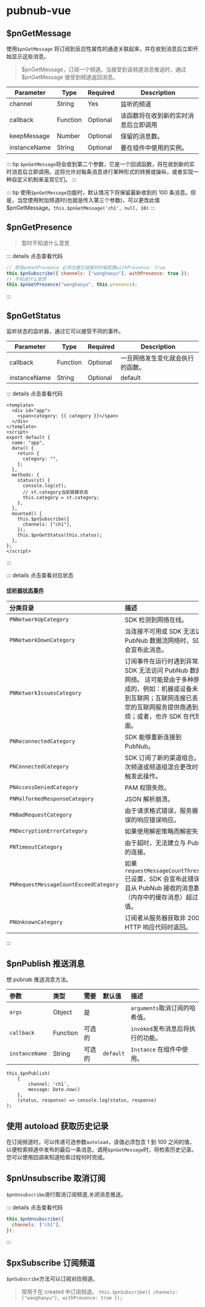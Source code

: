# pubnub-vue

## $pnGetMessage

使用`$pnGetMessage` 将订阅到反应性属性的通道关联起来，并在收到消息后立即开始显示这些消息。

> $pnGetMessage，订阅一个频道。当接受到该频道消息推送时，通过 $pnGetMessage 接受到频道返回消息。

| Parameter    | Type     | Required | Description                          |
| ------------ | -------- | -------- | ------------------------------------ |
| channel      | String   | Yes      | 监听的频道                           |
| callback     | Function | Optional | 该函数将在收到新的实时消息后立即调用 |
| keepMessage  | Number   | Optional | 保留的消息数。                       |
| instanceName | String   | Optional | 要在组件中使用的实例。               |

::: tip
`$pnGetMessage`将会收到第二个参数，它是一个回调函数，将在收到新的实时消息后立即调用。这将允许对每条消息进行某种形式的转换或操纵，或者实现一种自定义机制来呈现它们。
:::

::: tip
使用`$pnGetMessage`功能时，默认情况下将保留最新收到的 100 条消息。但是，当您使用附加频道时(也就是传入第三个参数)，可以更改此值\$pnGetMessage。`this.$pnGetMessage('ch1', null, 10)`
:::

## $pnGetPresence

> 暂时不知道什么意思

::: details 点击查看代码

```js
// 使用pnGetPresence 必须在建立链接的时候配置withPresence: true
this.$pnSubscribe({ channels: ["wanghaoyu"], withPresence: true });
// 不知道什么意思
this.$pnGetPresence("wanghaoyu", this.presence);
```

:::

## $pnGetStatus

监听状态的监听器，通过它可以接受不同的事件。

| Parameter    | Type     | Required | Description                      |
| ------------ | -------- | -------- | -------------------------------- |
| callback     | Function | Optional | 一旦网络发生变化就会执行的函数。 |
| instanceName | String   | Optional | default                          | 要在组件中使用的实例。 |

::: details 点击查看代码

```vue
<template>
  <div id="app">
    <span>category: {{ category }}</span>
  </div>
</template>
<script>
export default {
  name: "app",
  data() {
    return {
      category: "",
    };
  },
  methods: {
    status(st) {
      console.log(st);
      // st.category当前链接状态
      this.category = st.category;
    },
  },
  mounted() {
    this.$pnSubscribe({
      channels: ["ch1"],
    });
    this.$pnGetStatus(this.status);
  },
};
</script>
```

:::

::: details 点击查看对应状态

#### [侦听器状态事件](https://www.pubnub.com/docs/vue-javascript/api-reference-publish-and-subscribe#listeners-categories)

| 分类目录                              | 描述                                                                                                                                                                                                   |
| :------------------------------------ | :----------------------------------------------------------------------------------------------------------------------------------------------------------------------------------------------------- |
| `PNNetworkUpCategory`                 | SDK 检测到网络在线。                                                                                                                                                                                   |
| `PNNetworkDownCategory`               | 当连接不可用或 SDK 无法访问 PubNub 数据流网络时，SDK 会宣布此消息。                                                                                                                                    |
| `PNNetworkIssuesCategory`             | 订阅事件在运行时遇到异常。 该 SDK 无法访问 PubNub 数据流网络。 这可能是由于多种原因造成的，例如：机器或设备未连接到互联网；互联网连接已丢失；您的互联网服务提供商遇到麻烦；或者，也许 SDK 在代理后面。 |
| `PNReconnectedCategory`               | SDK 能够重新连接到 PubNub。                                                                                                                                                                            |
| `PNConnectedCategory`                 | SDK 订阅了新的渠道组合。 每次频道或频道组混合更改时都会触发此操作。                                                                                                                                    |
| `PNAccessDeniedCategory`              | PAM 权限失败。                                                                                                                                                                                         |
| `PNMalformedResponseCategory`         | JSON 解析崩溃。                                                                                                                                                                                        |
| `PNBadRequestCategory`                | 由于请求格式错误，服务器以错误的响应错误响应。                                                                                                                                                         |
| `PNDecryptionErrorCategory`           | 如果使用解密策略而解密失败。                                                                                                                                                                           |
| `PNTimeoutCategory`                   | 由于超时，无法建立与 PubNub 的连接。                                                                                                                                                                   |
| `PNRequestMessageCountExceedCategory` | 如果`requestMessageCountThreshold`已设置，SDK 会宣布此错误，并且从 PubNub 接收的消息数（内存中的缓存消息）超过了阈值。                                                                                 |
| `PNUnknownCategory`                   | 订阅者从服务器获取非 200 HTTP 响应代码时返回。                                                                                                                                                         |

:::

## $pnPublish 推送消息

想 pubnab 推送消息方法。

| 参数           | 类型     | 需要   | 默认值    | 描述                              |
| :------------- | :------- | :----- | :-------- | :-------------------------------- |
| `args`         | Object   | 是     |           | `arguments`取消订阅的哈希值。     |
| `callback`     | Function | 可选的 |           | `invoked`发布消息后将执行的功能。 |
| `instanceName` | String   | 可选的 | `default` | `Instance` 在组件中使用。         |

```
this.$pnPublish(
    {
        channel: 'ch1',
        message: Date.now()
    },
    (status, response) => console.log(status, response)
);
```

## 使用 autoload 获取历史记录

在订阅频道时，可以传递可选参数`autoload`，该值必须包含 1 到 100 之间的值，以便检索频道中发布的最后一条消息。调用`$pnGetMessage`时，将检索历史记录。您可以使用回调来知道检索过程何时完成。

## $pnUnsubscribe 取消订阅

`$pnUnsubscribe`进行取消订阅频道,关闭消息推送。

::: details 点击查看代码

```js
this.$pnUnsubscribe({
  channels: ["ch1"],
});
```

:::

## $pxSubscribe 订阅频道

`$pnSubscribe`方法可以订阅对应频道。

> 常用于在 created 中订阅频道。
`this.$pnSubscribe({ channels: ["wanghaoyu"], withPresence: true });`
